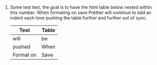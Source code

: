 1.  Some test text, the goal is to have the html table below nested within this number. When formating on save Prettier will continue to add an indent each time pushing the table further and further out of sync. 

    <table class="table table-striped">
    <tr>
    <th>Test</th>
    <th>Table</th>
    </tr>
    <tbody>
        <tr>
        <td>will</td>  
        <td>be</td>
        </tr>
        <tr>  
        <td>pushed</td>  
        <td>When</td>
        </tr>  
        <tr>  
        <td>Format on</td>  
        <td>Save</td>  
        </tr>
    </tbody>
    </table>
